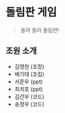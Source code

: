 # 돌림판 게임
> 돌려 돌려 돌림판!

## 조원 소개
* 김영찬 (조장)
* 배기태 (조립)
* 서준우 (ppt)
* 최치호 (ppt)
* 김건우 (코드)
* 송정우 (코드)

